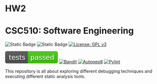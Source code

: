 # HW2
# CSC510: Software Engineering

![Static Badge](https://img.shields.io/badge/language-python-3670A0?style=for-the-badge&logo=python) ![Static Badge](https://img.shields.io/badge/Platform-Linux-FCC624?style=for-the-badge&logo=linux&logoColor=black)
<a href="https://www.gnu.org/licenses/gpl-3.0"><img alt="License: GPL v3" src="https://img.shields.io/badge/License-GPLv3-blue.svg" height="30px"></a>

[![Test Status](https://github.com/TeamBenign/HW2/raw/main/badges/test_status.svg)](https://github.com/TeamBenign/HW2/actions/workflows/python_app_tests.yml)
[![Bandit](https://img.shields.io/badge/security-bandit-yellow.svg)](https://github.com/TeamBenign/HW2/actions/workflows/python_app_bandit.yml)
[![Autopep8](https://img.shields.io/badge/code%20style-autopep8-blue)](https://github.com/TeamBenign/HW2/actions/workflows/python_app_autopep8.yml)
[![Pylint](https://img.shields.io/badge/pylint-10.00-brightgreen)](https://github.com/TeamBenign/HW2/actions/workflows/python_app_pylint.yml)

This repository is all about exploring different debugging techniques and executing different static analysis tools. 


